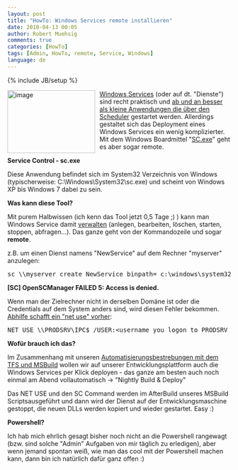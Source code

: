 ```yaml
---
layout: post
title: "HowTo: Windows Services remote installieren"
date: 2010-04-13 00:05
author: Robert Muehsig
comments: true
categories: [HowTo]
tags: [Admin, HowTo, remote, Service, Windows]
language: de
---
```

{% include JB/setup %}
<p><a href="{{BASE_PATH}}/assets/wp-images-de/image944.png"><img style="border-right: 0px; border-top: 0px; margin: 0px 10px 0px 0px; border-left: 0px; border-bottom: 0px" height="142" alt="image" src="{{BASE_PATH}}/assets/wp-images-de/image_thumb129.png" width="198" align="left" border="0"></a> <a href="http://en.wikipedia.org/wiki/Windows_service">Windows Services</a> (oder auf dt. "Dienste") sind recht praktisch und <a href="http://stackoverflow.com/questions/507674/scheduled-console-app-vs-windows-service-when-is-it-appropriate-to-use-each">ab und an besser als kleine Anwendungen die über den Scheduler</a> gestartet werden. Allerdings gestaltet sich das Deployment eines Windows Services ein wenig komplizierter. Mit dem Windows Boardmittel "<a href="http://technet.microsoft.com/en-us/library/bb490995.aspx">SC.exe</a>" geht es aber sogar remote.</p><p><strong>Service Control - sc.exe</strong></p> <p>Diese Anwendung befindet sich im System32 Verzeichnis von Windows (typischerweise: C:\Windows\System32\sc.exe) und scheint von Windows XP bis Windows 7 dabei zu sein.</p> <p><strong>Was kann diese Tool?</strong></p> <p>Mit purem Halbwissen (ich kenn das Tool jetzt 0,5 Tage ;) ) kann man Windows Service damit <a href="http://technet.microsoft.com/en-us/library/bb490995.aspx">verwalten</a> (anlegen, bearbeiten, löschen, starten, stoppen, abfragen...). Das ganze geht von der Kommandozeile und sogar <strong>remote</strong>.</p> <p>z.B. um einen Dienst namens "NewService" auf dem Rechner "myserver" anzulegen:</p> <p> <div class="wlWriterSmartContent" id="scid:812469c5-0cb0-4c63-8c15-c81123a09de7:4ee554f6-42bd-4651-b379-ac7acdccb094" style="padding-right: 0px; display: inline; padding-left: 0px; float: none; padding-bottom: 0px; margin: 0px; padding-top: 0px"><pre name="code" class="c#">sc \\myserver create NewService binpath= c:\windows\system32\NewServ.exe </pre></div></p>
<p><strong>[SC] OpenSCManager FAILED 5: Access is denied.</strong>
<p>Wenn man der Zielrechner nicht in derselben Domäne ist oder die Credentials auf dem System anders sind, wird diesen Fehler bekommen. <a href="http://serverfault.com/questions/19382/why-sc-query-fails-from-one-machine-but-works-from-another">Abhilfe schafft ein "net use" vorher</a>:</p>
<div class="wlWriterSmartContent" id="scid:812469c5-0cb0-4c63-8c15-c81123a09de7:0fcdf0dc-63ce-4686-8576-09bdde25aa9b" style="padding-right: 0px; display: inline; padding-left: 0px; float: none; padding-bottom: 0px; margin: 0px; padding-top: 0px"><pre name="code" class="c#">NET USE \\PRODSRV\IPC$ /USER:&lt;username you logon to PRODSRV with&gt; &lt;password you use on PRODSRV&gt;</pre></div>
<p><strong>Wofür brauch ich das?</strong>
<p>Im Zusammenhang mit unseren <a href="{{BASE_PATH}}/2010/03/19/howtocode-builddeploymentwtf-oder-auch-automatisierung-mit-msbuild/">Automatisierungsbestrebungen mit dem TFS und MSBuild</a> wollen wir auf unserer Entwicklungsplattform auch die Windows Services per Klick deployen - das ganze am besten auch noch einmal am Abend vollautomatisch -&gt; "Nightly Build &amp; Deploy"
<p>Das NET USE und den SC Command werden im AfterBuild unseres MSBuild Scriptsausgeführt und dann wird der Dienst auf der Entwicklungsmaschine gestoppt, die neuen DLLs werden kopiert und wieder gestartet. Easy :)
<p><strong>Powershell?</strong>
<p>Ich hab mich ehrlich gesagt bisher noch nicht an die Powershell rangewagt (bzw. sind solche "Admin" Aufgaben von mir täglich zu erledigen), aber wenn jemand spontan weiß, wie man das cool mit der Powershell machen kann, dann bin ich natürlich dafür ganz offen :)</p>

